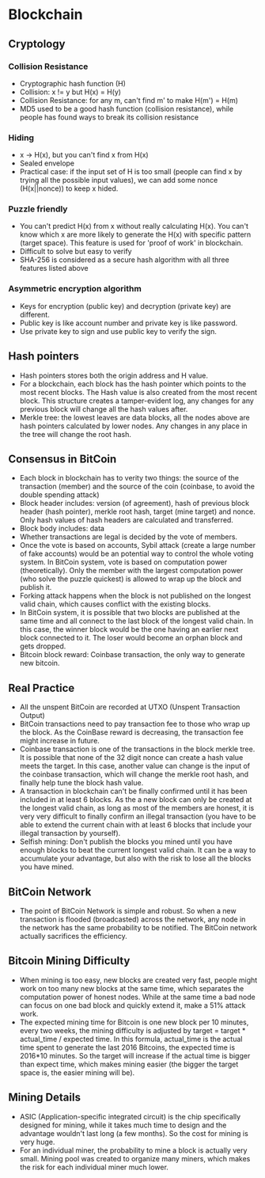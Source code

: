 # Blockchain

## Cryptology

### Collision Resistance
* Cryptographic hash function (H)
* Collision: x != y but H(x) = H(y)
* Collision Resistance: for any m, can't find m' to make H(m') = H(m)
* MD5 used to be a good hash function (collision resistance), while people has found ways to break its collision resistance

### Hiding
* x -> H(x), but you can't find x from H(x)
* Sealed envelope
* Practical case: if the input set of H is too small (people can find x by trying all the possible input values), we can add some nonce (H(x||nonce)) to keep x hided.

### Puzzle friendly
* You can't predict H(x) from x without really calculating H(x). You can't know which x are more likely to generate the H(x) with specific pattern (target space). This feature is used for 'proof of work' in blockchain.
* Difficult to solve but easy to verify
* SHA-256 is considered as a secure hash algorithm with all three features listed above

### Asymmetric encryption algorithm
* Keys for encryption (public key) and decryption (private key) are different.
* Public key is like account number and private key is like password.
* Use private key to sign and use public key to verify the sign.

## Hash pointers
* Hash pointers stores both the origin address and H value.
* For a blockchain, each block has the hash pointer which points to the most recent blocks. The Hash value is also created from the most recent block. This structure creates a tamper-evident log, any changes for any previous block will change all the hash values after.
* Merkle tree: the lowest leaves are data blocks, all the nodes above are hash pointers calculated by lower nodes. Any changes in any place in the tree will change the root hash.

## Consensus in BitCoin
* Each block in blockchain has to verity two things: the source of the transaction (member) and the source of the coin (coinbase, to avoid the double spending attack)
* Block header includes: version (of agreement), hash of previous block header (hash pointer), merkle root hash, target (mine target) and nonce. Only hash values of hash headers are calculated and transferred.
* Block body includes: data
* Whether transactions are legal is decided by the vote of members.
* Once the vote is based on accounts, Sybil attack (create a large number of fake accounts) would be an potential way to control the whole voting system. In BitCoin system, vote is based on computation power (theoretically). Only the member with the largest computation power (who solve the puzzle quickest) is allowed to wrap up the block and publish it.
* Forking attack happens when the block is not published on the longest valid chain, which causes conflict with the existing blocks.
* In BitCoin system, it is possible that two blocks are published at the same time and all connect to the last block of the longest valid chain. In this case, the winner block would be the one having an earlier next block connected to it. The loser would become an orphan block and gets dropped.
* Bitcoin block reward: Coinbase transaction, the only way to generate new bitcoin.

## Real Practice
* All the unspent BitCoin are recorded at UTXO (Unspent Transaction Output)
* BitCoin transactions need to pay transaction fee to those who wrap up the block. As the CoinBase reward is decreasing, the transaction fee might increase in future.  
* Coinbase transaction is one of the transactions in the block merkle tree. It is possible that none of the 32 digit nonce can create a hash value meets the target. In this case, another value can change is the input of the coinbase transaction, which will change the merkle root hash, and finally help tune the block hash value.
 * A transaction in blockchain can't be finally confirmed until it has been included in at least 6 blocks. As the a new block can only be created at the longest valid chain, as long as most of the members are honest, it is very very difficult to finally confirm an illegal transaction (you have to be able to extend the current chain with at least 6 blocks that include your illegal transaction by yourself).
 * Selfish mining: Don't publish the blocks you mined until you have enough blocks to beat the current longest valid chain. It can be a way to accumulate your advantage, but also with the risk to lose all the blocks you have mined.

## BitCoin Network
* The point of BitCoin Network is simple and robust. So when a new transaction is flooded (broadcasted) across the network, any node in the network has the same probability to be notified. The BitCoin network actually sacrifices the efficiency.

## Bitcoin Mining Difficulty
* When mining is too easy, new blocks are created very fast, people might work on too many new blocks at the same time, which separates the computation power of honest nodes. While at the same time a bad node can focus on one bad block and quickly extend it, make a 51% attack work.
* The expected mining time for Bitcoin is one new block per 10 minutes, every two weeks, the mining difficulty is adjusted by target = target * actual_time / expected time. In this formula, actual_time is the actual time spent to generate the last 2016 Bitcoins, the expected time is 2016*10 minutes. So the target will increase if the actual time is bigger than expect time, which makes mining easier (the bigger the target space is, the easier mining will be).

## Mining Details
* ASIC (Application-specific integrated circuit) is the chip specifically designed for mining, while it takes much time to design and the advantage wouldn't last long (a few months). So the cost for mining is very huge.
 * For an individual miner, the probability to mine a block is actually very small. Mining pool was created to organize many miners, which makes the risk for each individual miner much lower.
